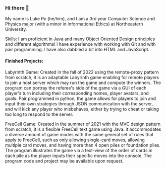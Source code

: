 ### Hi there 👋

My name is Luke Po (he/him), and I am a 3rd year Computer Science and Physics major (with a minor in Informational Ethics) at Northeastern University.

Skills:
I am proficient in Java and many Object Oriented Design principles and different algorithms! I have experience with working with Git and with pair programming. I have also dabbled a bit into HTML and JavaScript.

#### Finished Projects:
Labyrinth Game:
Created in the fall of 2022 using the remote-proxy pattern from scratch, it is an adaptable Labyrinth game enabling for remote players to join a host server which may run the game and compute the winners. The program can portray the referee's side of the game via a GUI of each player's turn including their corresponding homes, player avatars, and goals. Pair programmed in python, the game allows for players to join and input their own strategies through JSON communication with the server, and will kick any player who misbehaves, either by trying to cheat or taking too long to respond to the server.

FreeCell Game:
Created in the summer of 2021 with the MVC design pattern from scratch, it is a flexible FreeCell text game using Java. It accommodates a diverse amount of game modes with the same general set of rules that apply to FreeCell, such as only allowing single-card moves, allowing multiple card moves, and having more than 4 open piles or foundation piles. The program illustrates the game via a text-view of the order of cards in each pile as the player inputs their specific moves into the console. The program code and project may be available upon request.
